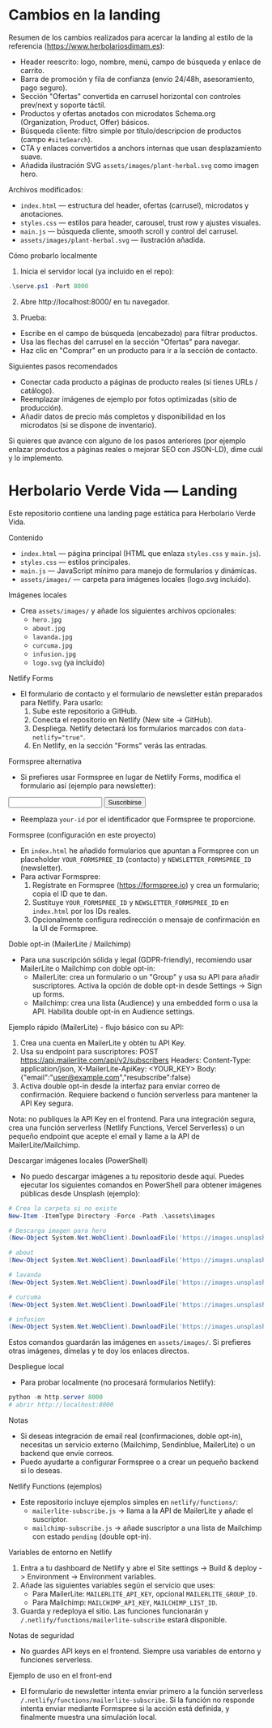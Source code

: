 # Cambios en la landing

Resumen de los cambios realizados para acercar la landing al estilo de la referencia (https://www.herbolariosdimam.es):

- Header reescrito: logo, nombre, menú, campo de búsqueda y enlace de carrito.
- Barra de promoción y fila de confianza (envío 24/48h, asesoramiento, pago seguro).
- Sección "Ofertas" convertida en carrusel horizontal con controles prev/next y soporte táctil.
- Productos y ofertas anotados con microdatos Schema.org (Organization, Product, Offer) básicos.
- Búsqueda cliente: filtro simple por título/descripcion de productos (campo `#siteSearch`).
- CTA y enlaces convertidos a anchors internas que usan desplazamiento suave.
- Añadida ilustración SVG `assets/images/plant-herbal.svg` como imagen hero.

Archivos modificados:

- `index.html` — estructura del header, ofertas (carrusel), microdatos y anotaciones.
- `styles.css` — estilos para header, carousel, trust row y ajustes visuales.
- `main.js` — búsqueda cliente, smooth scroll y control del carrusel.
- `assets/images/plant-herbal.svg` — ilustración añadida.

Cómo probarlo localmente

1. Inicia el servidor local (ya incluido en el repo):

```powershell
.\serve.ps1 -Port 8000
```

2. Abre http://localhost:8000/ en tu navegador.

3. Prueba:
- Escribe en el campo de búsqueda (encabezado) para filtrar productos.
- Usa las flechas del carrusel en la sección "Ofertas" para navegar.
- Haz clic en "Comprar" en un producto para ir a la sección de contacto.

Siguientes pasos recomendados

- Conectar cada producto a páginas de producto reales (si tienes URLs / catálogo).
- Reemplazar imágenes de ejemplo por fotos optimizadas (sitio de producción).
- Añadir datos de precio más completos y disponibilidad en los microdatos (si se dispone de inventario).

Si quieres que avance con alguno de los pasos anteriores (por ejemplo enlazar productos a páginas reales o mejorar SEO con JSON-LD), dime cuál y lo implemento.
# Herbolario Verde Vida — Landing

Este repositorio contiene una landing page estática para Herbolario Verde Vida.

Contenido
- `index.html` — página principal (HTML que enlaza `styles.css` y `main.js`).
- `styles.css` — estilos principales.
- `main.js` — JavaScript mínimo para manejo de formularios y dinámicas.
- `assets/images/` — carpeta para imágenes locales (logo.svg incluido).

Imágenes locales
- Crea `assets/images/` y añade los siguientes archivos opcionales:
  - `hero.jpg`
  - `about.jpg`
  - `lavanda.jpg`
  - `curcuma.jpg`
  - `infusion.jpg`
  - `logo.svg` (ya incluido)

Netlify Forms
- El formulario de contacto y el formulario de newsletter están preparados para Netlify. Para usarlo:
  1. Sube este repositorio a GitHub.
  2. Conecta el repositorio en Netlify (New site -> GitHub).
  3. Despliega. Netlify detectará los formularios marcados con `data-netlify="true"`.
  4. En Netlify, en la sección "Forms" verás las entradas.

Formspree alternativa
- Si prefieres usar Formspree en lugar de Netlify Forms, modifica el formulario así (ejemplo para newsletter):

<form action="https://formspree.io/f/your-id" method="POST">
  <input type="email" name="email" required>
  <button type="submit">Suscribirse</button>
</form>

- Reemplaza `your-id` por el identificador que Formspree te proporcione.

Formspree (configuración en este proyecto)
- En `index.html` he añadido formularios que apuntan a Formspree con un placeholder `YOUR_FORMSPREE_ID` (contacto) y `NEWSLETTER_FORMSPREE_ID` (newsletter).
- Para activar Formspree:
  1. Regístrate en Formspree (https://formspree.io) y crea un formulario; copia el ID que te dan.
  2. Sustituye `YOUR_FORMSPREE_ID` y `NEWSLETTER_FORMSPREE_ID` en `index.html` por los IDs reales.
  3. Opcionalmente configura redirección o mensaje de confirmación en la UI de Formspree.

Doble opt-in (MailerLite / Mailchimp)
- Para una suscripción sólida y legal (GDPR-friendly), recomiendo usar MailerLite o Mailchimp con doble opt-in:
  - MailerLite: crea un formulario o un "Group" y usa su API para añadir suscriptores. Activa la opción de doble opt-in desde Settings -> Sign up forms.
  - Mailchimp: crea una lista (Audience) y una embedded form o usa la API. Habilita double opt-in en Audience settings.

Ejemplo rápido (MailerLite) - flujo básico con su API:
  1. Crea una cuenta en MailerLite y obtén tu API Key.
  2. Usa su endpoint para suscriptores:
     POST https://api.mailerlite.com/api/v2/subscribers
     Headers: Content-Type: application/json, X-MailerLite-ApiKey: <YOUR_KEY>
     Body: {"email":"user@example.com","resubscribe":false}
  3. Activa double opt-in desde la interfaz para enviar correo de confirmación. Requiere backend o función serverless para mantener la API Key segura.

Nota: no publiques la API Key en el frontend. Para una integración segura, crea una función serverless (Netlify Functions, Vercel Serverless) o un pequeño endpoint que acepte el email y llame a la API de MailerLite/Mailchimp.

Descargar imágenes locales (PowerShell)
- No puedo descargar imágenes a tu repositorio desde aquí. Puedes ejecutar los siguientes comandos en PowerShell para obtener imágenes públicas desde Unsplash (ejemplo):

```powershell
# Crea la carpeta si no existe
New-Item -ItemType Directory -Force -Path .\assets\images

# Descarga imagen para hero
(New-Object System.Net.WebClient).DownloadFile('https://images.unsplash.com/photo-1517976487492-1d6c2b2b19ac?q=80&w=1400&auto=format&fit=crop&ixlib=rb-4.0.3&s=placeholder', '.\assets\images\hero.jpg')

# about
(New-Object System.Net.WebClient).DownloadFile('https://images.unsplash.com/photo-1501004318641-b39e6451bec6?q=80&w=1400&auto=format&fit=crop&ixlib=rb-4.0.3&s=placeholder', '.\assets\images\about.jpg')

# lavanda
(New-Object System.Net.WebClient).DownloadFile('https://images.unsplash.com/photo-1516691862637-9f3d7a8b5c7a?q=80&w=1400&auto=format&fit=crop&ixlib=rb-4.0.3&s=placeholder', '.\assets\images\lavanda.jpg')

# curcuma
(New-Object System.Net.WebClient).DownloadFile('https://images.unsplash.com/photo-1560250097-0b93528c311a?q=80&w=1400&auto=format&fit=crop&ixlib=rb-4.0.3&s=placeholder', '.\assets\images\curcuma.jpg')

# infusion
(New-Object System.Net.WebClient).DownloadFile('https://images.unsplash.com/photo-1506806732259-39c2d0268443?q=80&w=1400&auto=format&fit=crop&ixlib=rb-4.0.3&s=placeholder', '.\assets\images\infusion.jpg')
```

Estos comandos guardarán las imágenes en `assets/images/`. Si prefieres otras imágenes, dímelas y te doy los enlaces directos.

Despliegue local
- Para probar localmente (no procesará formularios Netlify):
```powershell
python -m http.server 8000
# abrir http://localhost:8000
```

Notas
- Si deseas integración de email real (confirmaciones, doble opt-in), necesitas un servicio externo (Mailchimp, Sendinblue, MailerLite) o un backend que envíe correos.
- Puedo ayudarte a configurar Formspree o a crear un pequeño backend si lo deseas.

Netlify Functions (ejemplos)
- Este repositorio incluye ejemplos simples en `netlify/functions/`:
  - `mailerlite-subscribe.js` -> llama a la API de MailerLite y añade el suscriptor.
  - `mailchimp-subscribe.js` -> añade suscriptor a una lista de Mailchimp con estado `pending` (double opt-in).

Variables de entorno en Netlify
1. Entra a tu dashboard de Netlify y abre el Site settings -> Build & deploy -> Environment -> Environment variables.
2. Añade las siguientes variables según el servicio que uses:
   - Para MailerLite: `MAILERLITE_API_KEY`, opcional `MAILERLITE_GROUP_ID`.
   - Para Mailchimp: `MAILCHIMP_API_KEY`, `MAILCHIMP_LIST_ID`.
3. Guarda y redeploya el sitio. Las funciones funcionarán y `/.netlify/functions/mailerlite-subscribe` estará disponible.

Notas de seguridad
- No guardes API keys en el frontend. Siempre usa variables de entorno y funciones serverless.

Ejemplo de uso en el front-end
- El formulario de newsletter intenta enviar primero a la función serverless `/.netlify/functions/mailerlite-subscribe`. Si la función no responde intenta enviar mediante Formspree si la acción está definida, y finalmente muestra una simulación local.

